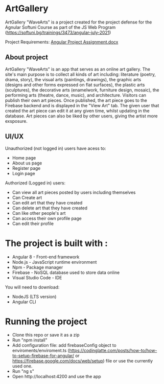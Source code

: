 # ArtGallery
ArtGallery "WaveArts" is a project created for the project defense for the Agnular Softuni Course as part of the JS Web Program (https://softuni.bg/trainings/3473/angular-july-2021)

Project Requirements: [Angular Project Assignment.docx](https://github.com/TheStormWeaver/ArtGallery/files/6945894/Angular.Project.Assignment.docx)

## About project
ArtGallery "WaveArts" is an app that serves as an online art gallery. The site's main purpose is to collect all kinds of art including: literature (poetry, drama, story), the visual arts (paintings, drawings), the graphic arts (designs and other forms expressed on flat surfaces), the plastic arts (sculptures), the decorative arts (enamelwork, furniture design, mosaic), the performing arts (theatre, dance, music), and architecture. Visitors can publish their own art pieces. Once published, the art piece goes to the Firebase backend and is displayed in the "View Art" tab. The given user that created the art piece can edit it at any given time, whilst updating in the database. Art pieces can also be liked by other users, giving the artist more exsposure.

## UI/UX
Unauthorized (not logged in) users have acess to:
- Home page
- About us page
- Register page
- Login page

Authorized (Logged in) users:
- Can view all art pieces posted by users including themselves
- Can Create art
- Can edit art that they have created
- Can delete art that they have created
- Can like other people's art
- Can access their own profile page
- Can edit their profile 

# The project is built with :
- Angular 8 - Front-end framework
- Node.js - JavaScript runtime environment
- Npm - Package manager
- Firebase - NoSQL database used to store data online
- Visual Studio Code - IDE

You will need to download:
- NodeJS (LTS version)
- Angular CLI

# Running the project
- Clone this repo or save it as a zip
- Run "npm install"
- Add configuration file: add firebaseConfig object to enviroments/enviroment.ts (https://codinglatte.com/posts/how-to/how-to-setup-firebase-for-angular/ or https://firebase.google.com/docs/web/setup) file or use the currently used one.
- Run "ng s"
- Open http://localhost:4200 and use the app
